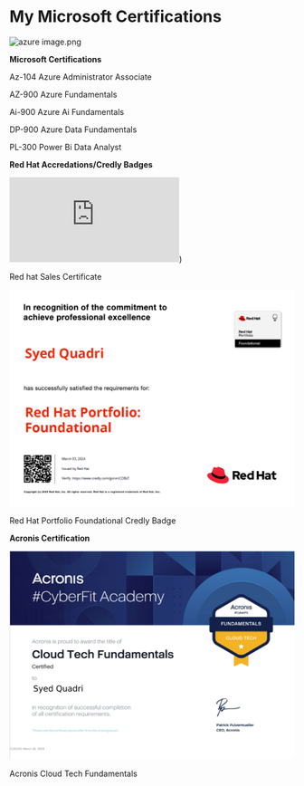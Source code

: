 # My Microsoft Certifications



![azure image.png](https://github.com/ssquadri/My-Microsoft-Certifications/blob/b50abe8ee46eaa2f14def6b9352d9151c3359df8/azure%20image.png)



**Microsoft Certifications**

Az-104 Azure Administrator Associate

AZ-900 Azure Fundamentals

Ai-900 Azure Ai Fundamentals

DP-900 Azure Data Fundamentals

PL-300 Power Bi Data Analyst 

**Red Hat Accredations/Credly Badges**

![red Hat Sales Specialist RHEL.png](https://github.com/ssquadri/All-of-My-Certifications/blob/484638d015eb42987fe5aa0e5f3b72afeca8c5f2/RHEL%20Sales%20Certificate.pdf))

Red hat Sales Certificate 

![Red Hat Portfolio Foundational.png](https://github.com/ssquadri/All-of-My-Certifications/blob/484638d015eb42987fe5aa0e5f3b72afeca8c5f2/Red%20Hat%20Portfolio%20Foundational.png)

Red Hat Portfolio Foundational Credly Badge


**Acronis Certification**

![acronis Cloud Tech Fundamentals.png](https://github.com/ssquadri/All-of-My-Certifications/blob/8ce5977df72ce33de00cf49459342d0a7039a8ab/acronis%20Cloud%20Tech%20Fundamentals.png)

Acronis Cloud Tech Fundamentals
